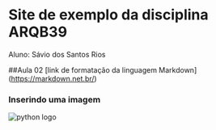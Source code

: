 # Site de exemplo da disciplina ARQB39

Aluno: Sávio dos Santos Rios

##Aula 02
[link de formatação da linguagem Markdown] (https://markdown.net.br/)

### Inserindo uma imagem 
![python logo](https://mpng.subpng.com/20180715/phb/kisspng-python-javascript-logo-clojure-python-logo-download-5b4ba705f356d3.4338622815316846139967.jpg)
